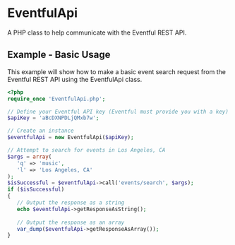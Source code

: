EventfulApi
===========

A PHP class to help communicate with the Eventful REST API.


Example - Basic Usage
---------------------

This example will show how to make a basic event search request
from the Eventful REST API using the EventfulApi class.

```php 
<?php
require_once 'EventfulApi.php';

// Define your Eventful API key (Eventful must provide you with a key)
$apiKey = 'aBcDXNPDLjQMxb7w';

// Create an instance
$eventfulApi = new EventfulApi($apiKey);

// Attempt to search for events in Los Angeles, CA
$args = array(
   'q' => 'music',
   'l' => 'Los Angeles, CA'
);
$isSuccessful = $eventfulApi->call('events/search', $args);
if ($isSuccessful)
{
   // Output the response as a string
   echo $eventfulApi->getResponseAsString();
   
   // Output the response as an array
   var_dump($eventfulApi->getResponseAsArray());
}
```